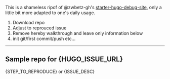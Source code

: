 This is a shameless ripof of @zwbetz-gh's [starter-hugo-debug-site](https://github.com/zwbetz-gh/starter-hugo-debug-site), only a little bit more adapted to one's daily usage.

1. Download repo
2. Adjust to reprouced issue
3. Remove hereby walkthrough and leave only information below
4. init git/first commit/push etc...

---

## Sample repo for {HUGO_ISSUE_URL}

{STEP_TO_REPRODUCE} or {ISSUE_DESC}
